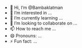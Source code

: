 - 👋 Hi, I’m @Bambaklatman
- 👀 I’m interested in ...
- 🌱 I’m currently learning ...
- 💞️ I’m looking to collaborate on ...
- 📫 How to reach me ...
- 😄 Pronouns: ...
- ⚡ Fun fact: ...

<!---
Bambaklatman/Bambaklatman is a ✨ special ✨ repository because its `README.md` (this file) appears on your GitHub profile.
You can click the Preview link to take a look at your changes.
--->
